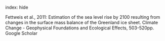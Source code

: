 index: hide

<div class="Citation">

  <div class="Citation-body">
    <div class="Citation-text">Fettweis et al., 2011: Estimation of the sea level rise by 2100 resulting from changes in the surface mass balance of the Greenland ice sheet. <span class="Article-journal">Climate Change - Geophysical Foundations and Ecological Effects, </span><span class="Article-volume"></span>503-520pp.</div>
    <div class="Citation-links">
      <div class="CitationLink" data-href="https://scholar.google.com/scholar?q=Estimation+of+the+sea+level+rise+by+2100+resulting+from+changes+in+the+surface+mass+balance+of+the+Greenland+ice+sheet">
        <div class="CitationLink-icon CitationLink-Scholar"></div>
        <div class="CitationLink-text">Google Scholar</div>
      </div>
    </div>
  </div>
</div>


<div class="Citation-copy">

</div>